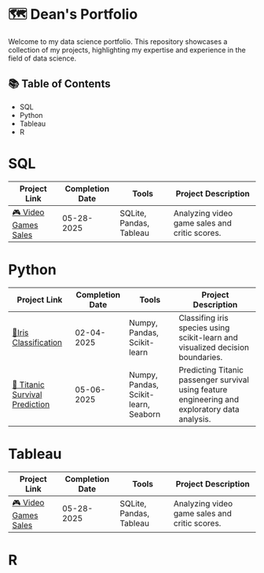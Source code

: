 # 🗺 Dean's Portfolio 
Welcome to my data science portfolio. This repository showcases a collection of my projects, highlighting my expertise and experience in the field of data science.

## 📚 Table of Contents
- SQL
- Python
- Tableau
- R

# SQL
| Project Link | Completion Date | Tools | Project Description |
|-------------|----------------|-------|----------------------|
| [🎮 Video Games Sales](https://github.com/deannie-choi/Video-games-sales) | 05-28-2025 | SQLite, Pandas, Tableau | Analyzing video game sales and critic scores. |

# Python
| Project Link | Completion Date | Tools | Project Description |
|-------------|-----------------------|------------|----------------------|
| [🪻Iris Classification](https://github.com/deannie-choi/iris-classification/tree/main) | 02-04-2025 | Numpy, Pandas, Scikit-learn | Classifing iris species using scikit-learn and visualized decision boundaries. |
| [🚢 Titanic Survival Prediction](https://github.com/deannie-choi/titanic-survival-prediction) | 05-06-2025 | Numpy, Pandas, Scikit-learn, Seaborn | Predicting Titanic passenger survival using feature engineering and exploratory data analysis. |

# Tableau
| Project Link | Completion Date | Tools | Project Description |
|-------------|----------------|-------|----------------------|
| [🎮 Video Games Sales](https://github.com/deannie-choi/Video-games-sales) | 05-28-2025 | SQLite, Pandas, Tableau | Analyzing video game sales and critic scores. |

# R
